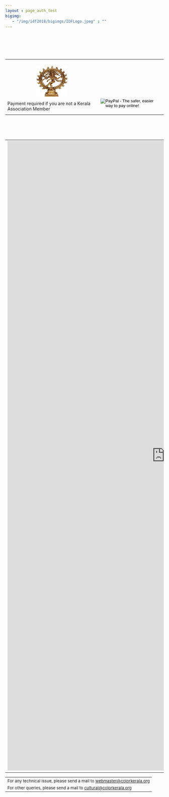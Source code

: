 ```yaml
---
layout : page_auth_test
bigimg:
   - "/img/idf2018/bigimgs/IDFLogo.jpeg" : ""
---
```

<table align="center" style="border:0"> <tr style="border:0"><td align="center" style="border:0"><br/>
  <center><img src="/img/idf2018/nataraja.jpg" width="100" height="100" align="center"></center></td></tr>
<br/><br/><br/><br/>
 <tr style="border:0;background:transparent">
  <td style="border:0;background:transparent"><label>Payment required if you are not a Kerala Association Member </label> </td> <td style="border:0;background:transparent"> 
   <form action="https://www.paypal.com/cgi-bin/webscr" method="post" target="_top">
<input type="hidden" name="cmd" value="_s-xclick">
<input type="hidden" name="hosted_button_id" value="4RTLS9TJ2SJVY">
<input type="image" src="https://www.paypalobjects.com/en_US/i/btn/btn_paynowCC_LG.gif" border="0" name="submit" alt="PayPal - The safer, easier way to pay online!"> 
<img alt="" border="0" src="https://www.paypalobjects.com/en_US/i/scr/pixel.gif" width="1" height="1">
</form>
   </td>
  </tr></table><br/><br/><br/>
  <table align="center" style="border:0">
 <tr style="border:0;background:transparent"> <td style="border:0;background:transparent">
 <iframe src="https://docs.google.com/forms/d/e/1FAIpQLSdzQe8yunOGKrqIDinYWZ4yLgK-DUQZHloyM5slXDpGEqa7VA/viewform?usp=sf_link" width="999" height="2000" frameborder="0" marginheight="0" marginwidth="0">Loading...</iframe>
 </td></tr>
  </table>
  <table>
  <tr style="border:0;background:transparent">
   <td style="border:0"> <font size="2"> For any technical issue, please send a mail to <u> webmaster@colorkerala.org </u></font></td></tr>
  <tr style="border:0;background:transparent">
    <td style="border:0">  <font size="2">For other queries, please send a mail to <u> cultural@colorkerala.org </u></font></td></tr>
  </table>
